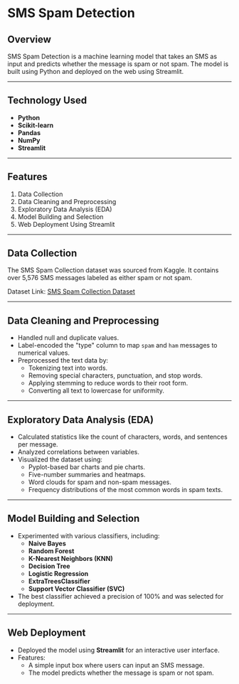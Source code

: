 # SMS Spam Detection  

## Overview  
SMS Spam Detection is a machine learning model that takes an SMS as input and predicts whether the message is spam or not spam. The model is built using Python and deployed on the web using Streamlit.  

---

## Technology Used  
- **Python**  
- **Scikit-learn**  
- **Pandas**  
- **NumPy**  
- **Streamlit**  

---

## Features  
1. Data Collection  
2. Data Cleaning and Preprocessing  
3. Exploratory Data Analysis (EDA)  
4. Model Building and Selection  
5. Web Deployment Using Streamlit  

---

## Data Collection  
The SMS Spam Collection dataset was sourced from Kaggle. It contains over 5,576 SMS messages labeled as either spam or not spam.  

Dataset Link: [SMS Spam Collection Dataset](https://www.kaggle.com/uciml/sms-spam-collection-dataset)  

---

## Data Cleaning and Preprocessing  
- Handled null and duplicate values.  
- Label-encoded the "type" column to map `spam` and `ham` messages to numerical values.  
- Preprocessed the text data by:  
  - Tokenizing text into words.  
  - Removing special characters, punctuation, and stop words.  
  - Applying stemming to reduce words to their root form.  
  - Converting all text to lowercase for uniformity.  

---

## Exploratory Data Analysis (EDA)  
- Calculated statistics like the count of characters, words, and sentences per message.  
- Analyzed correlations between variables.  
- Visualized the dataset using:  
  - Pyplot-based bar charts and pie charts.  
  - Five-number summaries and heatmaps.  
  - Word clouds for spam and non-spam messages.  
  - Frequency distributions of the most common words in spam texts.  

---

## Model Building and Selection  
- Experimented with various classifiers, including:  
  - **Naive Bayes**  
  - **Random Forest**  
  - **K-Nearest Neighbors (KNN)**  
  - **Decision Tree**  
  - **Logistic Regression**  
  - **ExtraTreesClassifier**  
  - **Support Vector Classifier (SVC)**  
- The best classifier achieved a precision of 100% and was selected for deployment.  

---

## Web Deployment  
- Deployed the model using **Streamlit** for an interactive user interface.  
- Features:  
  - A simple input box where users can input an SMS message.  
  - The model predicts whether the message is spam or not spam.  


 
